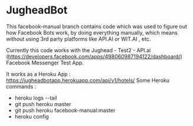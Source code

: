 JugheadBot
==========
This facebook-manual branch contains code which was used to figure out how Facebook Bots work, by doing everything manually, which means without using 3rd party platforms like API.AI or WIT.AI , etc.

Currently this code works with the Jughead - Test2 - API.ai (https://developers.facebook.com/apps/498060987194122/dashboard/) Facebook Messenger Test App.

It works as a Heroku App : https://jugheadbotapp.herokuapp.com/api/v1/hotels/
Some Heroku commands :
* heroku logs --tail
* git push heroku master
* git push heroku facebook-manual:master
* heroku config
